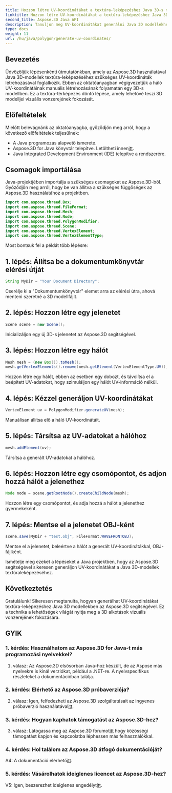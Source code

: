 ```yaml
---
title: Hozzon létre UV-koordinátákat a textúra-leképezéshez Java 3D-s modellekben
linktitle: Hozzon létre UV-koordinátákat a textúra-leképezéshez Java 3D-s modellekben
second_title: Aspose.3D Java API
description: Tanuljon meg UV-koordinátákat generálni Java 3D modellekhez az Aspose.3D segítségével. Ezzel a lépésenkénti útmutatóval javíthatja a textúra-leképezést projektjeiben.
type: docs
weight: 11
url: /hu/java/polygon/generate-uv-coordinates/
---
```

## Bevezetés

Üdvözöljük lépésenkénti útmutatónkban, amely az Aspose.3D használatával Java 3D-modellek textúra-leképezéséhez szükséges UV-koordináták létrehozásával foglalkozik. Ebben az oktatóanyagban végigvezetjük a háló UV-koordinátáinak manuális létrehozásának folyamatán egy 3D-s modellben. Ez a textúra-térképezés döntő lépése, amely lehetővé teszi 3D modelljei vizuális vonzerejének fokozását.

## Előfeltételek

Mielőtt belevágnánk az oktatóanyagba, győződjön meg arról, hogy a következő előfeltételek teljesülnek:

- A Java programozás alapvető ismerete.
-  Aspose.3D for Java könyvtár telepítve. Letöltheti innen[itt](https://releases.aspose.com/3d/java/).
- Java Integrated Development Environment (IDE) telepítve a rendszerére.

## Csomagok importálása

Java-projektjében importálja a szükséges csomagokat az Aspose.3D-ből. Győződjön meg arról, hogy be van állítva a szükséges függőségek az Aspose.3D használatához a projektben.

```java
import com.aspose.threed.Box;
import com.aspose.threed.FileFormat;
import com.aspose.threed.Mesh;
import com.aspose.threed.Node;
import com.aspose.threed.PolygonModifier;
import com.aspose.threed.Scene;
import com.aspose.threed.VertexElement;
import com.aspose.threed.VertexElementType;
```

Most bontsuk fel a példát több lépésre:

## 1. lépés: Állítsa be a dokumentumkönyvtár elérési útját

```java
String MyDir = "Your Document Directory";
```

Cserélje ki a "Dokumentumkönyvtár" elemet arra az elérési útra, ahová menteni szeretné a 3D modellfájlt.

## 2. lépés: Hozzon létre egy jelenetet

```java
Scene scene = new Scene();
```

Inicializáljon egy új 3D-s jelenetet az Aspose.3D segítségével.

## 3. lépés: Hozzon létre egy hálót

```java
Mesh mesh = (new Box()).toMesh();
mesh.getVertexElements().remove(mesh.getElement(VertexElementType.UV));
```

Hozzon létre egy hálót, ebben az esetben egy dobozt, és távolítsa el a beépített UV-adatokat, hogy szimuláljon egy hálót UV-információ nélkül.

## 4. lépés: Kézzel generáljon UV-koordinátákat

```java
VertexElement uv = PolygonModifier.generateUV(mesh);
```

Manuálisan állítsa elő a háló UV-koordinátáit.

## 5. lépés: Társítsa az UV-adatokat a hálóhoz

```java
mesh.addElement(uv);
```

Társítsa a generált UV-adatokat a hálóhoz.

## 6. lépés: Hozzon létre egy csomópontot, és adjon hozzá hálót a jelenethez

```java
Node node = scene.getRootNode().createChildNode(mesh);
```

Hozzon létre egy csomópontot, és adja hozzá a hálót a jelenethez gyermekeként.

## 7. lépés: Mentse el a jelenetet OBJ-ként

```java
scene.save(MyDir + "test.obj", FileFormat.WAVEFRONTOBJ);
```

Mentse el a jelenetet, beleértve a hálót a generált UV-koordinátákkal, OBJ-fájlként.

Ismételje meg ezeket a lépéseket a Java projektben, hogy az Aspose.3D segítségével sikeresen generáljon UV-koordinátákat a Java 3D-modellek textúraleképezéséhez.

## Következtetés

Gratulálunk! Sikeresen megtanulta, hogyan generálhat UV-koordinátákat textúra-leképezéshez Java 3D modellekben az Aspose.3D segítségével. Ez a technika a lehetőségek világát nyitja meg a 3D alkotások vizuális vonzerejének fokozására.

## GYIK

### 1. kérdés: Használhatom az Aspose.3D for Java-t más programozási nyelvekkel?

1. válasz: Az Aspose.3D elsősorban Java-hoz készült, de az Aspose más nyelvekre is kínál verziókat, például a .NET-re. A nyelvspecifikus részleteket a dokumentációban találja.

### 2. kérdés: Elérhető az Aspose.3D próbaverziója?

 2. válasz: Igen, felfedezheti az Aspose.3D szolgáltatásait az ingyenes próbaverzió használatával[itt](https://releases.aspose.com/).

### 3. kérdés: Hogyan kaphatok támogatást az Aspose.3D-hez?

 3. válasz: Látogassa meg az Aspose.3D fórumot[itt](https://forum.aspose.com/c/3d/18) hogy közösségi támogatást kapjon és kapcsolatba léphessen más felhasználókkal.

### 4. kérdés: Hol találom az Aspose.3D átfogó dokumentációját?

 A4: A dokumentáció elérhető[itt](https://reference.aspose.com/3d/java/).

### 5. kérdés: Vásárolhatok ideiglenes licencet az Aspose.3D-hez?

 V5: Igen, beszerezhet ideiglenes engedélyt[itt](https://purchase.aspose.com/temporary-license/).